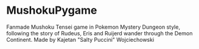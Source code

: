 # MushokuPygame
Fanmade Mushoku Tensei game in Pokemon Mystery Dungeon style, following the story of Rudeus, Eris and Ruijerd wander through the Demon Continent. Made by Kajetan \"Salty Puccini\" Wojciechowski
